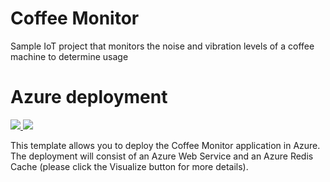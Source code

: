 # Coffee Monitor
Sample IoT project that monitors the noise and vibration levels of a coffee machine to determine usage

# Azure deployment

<a href="https://portal.azure.com/#create/Microsoft.Template/uri/https%3A%2F%2Fraw.githubusercontent.com%2Fvkacherov%2Fmaster%2FcoffeeMonitor%2Fazuredeploy.json" target="_blank">
    <img src="http://azuredeploy.net/deploybutton.png"/>
</a>
<a href="http://armviz.io/#/?load=https%3A%2F%2Fraw.githubusercontent.com%2Fvkacherov%2F%2Fmaster%2FcoffeeMonitor%2Fazuredeploy.json" target="_blank">
    <img src="http://armviz.io/visualizebutton.png"/>
</a>

This template allows you to deploy the Coffee Monitor application in Azure. The deployment will consist of an Azure Web Service and an Azure Redis Cache (please click the Visualize button for more details).
